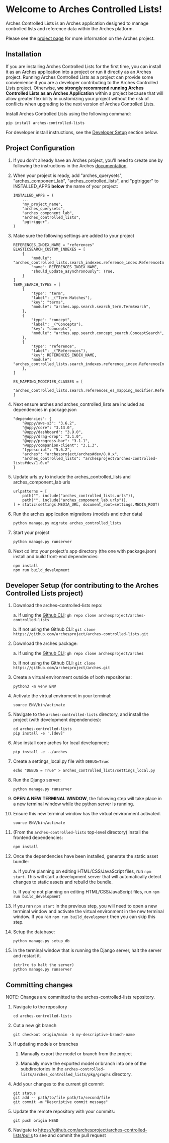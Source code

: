 # Welcome to Arches Controlled Lists!

Arches Controlled Lists is an Arches application designed to manage controlled lists and reference data within the Arches platform.

Please see the [project page](http://archesproject.org/) for more information on the Arches project.


## Installation

If you are installing Arches Controlled Lists for the first time, you can install it as an Arches application into a project or run it directly as an Arches project. Running Arches Controlled Lists as a project can provide some convienience if you are a developer contributing to the Arches Controlled Lists project. Otherwise, **we strongly recommend running Arches Controlled Lists as an Arches Application** within a project because that will allow greater flexibility in customizing your project without the risk of conflicts when upgrading to the next version of Arches Controlled Lists.  

Install Arches Controlled Lists using the following command:
```
pip install arches-controlled-lists
```

For developer install instructions, see the [Developer Setup](#developer-setup-for-contributing-to-the-arches-controlled-lists-project) section below.


## Project Configuration

1. If you don't already have an Arches project, you'll need to create one by following the instructions in the Arches [documentation](http://archesproject.org/documentation/).

2. When your project is ready, add "arches_querysets", "arches_component_lab", "arches_controlled_lists", and "pgtrigger" to INSTALLED_APPS **below** the name of your project:
    ```
    INSTALLED_APPS = (
        ...
        "my_project_name",
        "arches_querysets",
        "arches_component_lab",
        "arches_controlled_lists",
        "pgtrigger",
    )
    ```

3. Make sure the following settings are added to your project
    ```
    REFERENCES_INDEX_NAME = "references"
    ELASTICSEARCH_CUSTOM_INDEXES = [
        {
            "module": "arches_controlled_lists.search_indexes.reference_index.ReferenceIndex",
            "name": REFERENCES_INDEX_NAME,
            "should_update_asynchronously": True,
        }
    ]
    TERM_SEARCH_TYPES = [
        {
            "type": "term",
            "label": _("Term Matches"),
            "key": "terms",
            "module": "arches.app.search.search_term.TermSearch",
        },
        {
            "type": "concept",
            "label": _("Concepts"),
            "key": "concepts",
            "module": "arches.app.search.concept_search.ConceptSearch",
        },
        {
            "type": "reference",
            "label": _("References"),
            "key": REFERENCES_INDEX_NAME,
            "module": "arches_controlled_lists.search_indexes.reference_index.ReferenceIndex",
        },
    ]

    ES_MAPPING_MODIFIER_CLASSES = [
        "arches_controlled_lists.search.references_es_mapping_modifier.ReferencesEsMappingModifier"
    ]
    ```

4. Next ensure arches and arches_controlled_lists are included as dependencies in package.json
    ```
    "dependencies": {
        "@uppy/aws-s3": "3.6.2",
        "@uppy/core": "3.13.0",
        "@uppy/dashboard": "3.9.0",
        "@uppy/drag-drop": "3.1.0",
        "@uppy/progress-bar": "3.1.1",
        "@uppy/companion-client": "3.1.3",
        "typescript": "5.6.2",
        "arches": "archesproject/arches#dev/8.0.x",
        "arches_controlled_lists": "archesproject/arches-controlled-lists#dev/1.0.x"
    }
    ```

5. Update urls.py to include the arches_controlled_lists and arches_component_lab urls
    ```
    urlpatterns = [
        path("", include("arches_controlled_lists.urls")),
        path("", include("arches_component_lab.urls")),
    ] + static(settings.MEDIA_URL, document_root=settings.MEDIA_ROOT)
    ```

6. Run the arches application migrations (models and other data)
    ```
    python manage.py migrate arches_controlled_lists
    ```

7. Start your project
    ```
    python manage.py runserver
    ```

8. Next cd into your project's app directory (the one with package.json) install and build front-end dependencies:
    ```
    npm install
    npm run build_development
    ```

## Developer Setup (for contributing to the Arches Controlled Lists project)

1. Download the arches-controlled-lists repo:

    a.  If using the [Github CLI](https://cli.github.com/): `gh repo clone archesproject/arches-controlled-lists`
    
    b.  If not using the Github CLI: `git clone https://github.com/archesproject/arches-controlled-lists.git`

2. Download the arches package:

    a.  If using the [Github CLI](https://cli.github.com/): `gh repo clone archesproject/arches`

    b.  If not using the Github CLI: `git clone https://github.com/archesproject/arches.git`

3. Create a virtual environment outside of both repositories: 
    ```
    python3 -m venv ENV
    ```

4. Activate the virtual enviroment in your terminal:
    ```
    source ENV/bin/activate
    ```

5. Navigate to the `arches-controlled-lists` directory, and install the project (with development dependencies):
    ```
    cd arches-controlled-lists
    pip install -e '.[dev]'
    ```

6. Also install core arches for local development:
    ```
    pip install -e ../arches
    ```

1. Create a settings_local.py file with `DEBUG=True`:
    ```
    echo "DEBUG = True" > arches_controlled_lists/settings_local.py
    ```

7. Run the Django server:
    ```
    python manage.py runserver
    ```

8. **OPEN A NEW TERMINAL WINDOW**, the following step will take place in a new terminal window while the python server is running.

9. Ensure this new terminal window has the virtual environment activated.
    ```
    source ENV/bin/activate
    ```

10. (From the `arches-controlled-lists` top-level directory) install the frontend dependencies:
    ```
    npm install
    ```

11. Once the dependencies have been installed, generate the static asset bundle:

    a. If you're planning on editing HTML/CSS/JavaScript files, run `npm start`. This will start a development server that will automatically detect changes to static assets and rebuild the bundle.

    b. If you're not planning on editing HTML/CSS/JavaScript files, run `npm run build_development`

12. If you ran `npm start` in the previous step, you will need to open a new terminal window and activate the virtual environment in the new terminal window. If you ran `npm run build_development` then you can skip this step.

13. Setup the database:
    ```
    python manage.py setup_db
    ```

14. In the terminal window that is running the Django server, halt the server and restart it.
    ```
    (ctrl+c to halt the server)
    python manage.py runserver
    ```

## Committing changes

NOTE: Changes are committed to the arches-controlled-lists repository. 

1. Navigate to the repository
    ```
    cd arches-controlled-lists
    ```

2. Cut a new git branch
    ```
    git checkout origin/main -b my-descriptive-branch-name
    ```

3. If updating models or branches

    1. Manually export the model or branch from the project

    2. Manually move the exported model or branch into one of the subdirectories in the `arches-controlled-lists/arches_controlled_lists/pkg/graphs` directory.

4. Add your changes to the current git commit
    ```
    git status
    git add -- path/to/file path/to/second/file
    git commit -m "Descriptive commit message"
    ```

5. Update the remote repository with your commits:
    ```
    git push origin HEAD
    ```

6. Navigate to https://github.com/archesproject/arches-controlled-lists/pulls to see and commit the pull request
